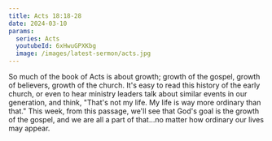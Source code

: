 ```yaml
---
title: Acts 18:18-28
date: 2024-03-10
params:
  series: Acts
  youtubeId: 6xHwuGPXKbg
  image: /images/latest-sermon/acts.jpg
---
```

So much of the book of Acts is about growth; growth of the gospel, growth of believers, growth of the church. It's easy to read this history of the early church, or even to hear ministry leaders talk about similar events in our generation, and think, "That's not my life. My life is way more ordinary than that." This week, from this passage, we'll see that God's goal is the growth of the gospel, and we are all a part of that...no matter how ordinary our lives may appear. 
